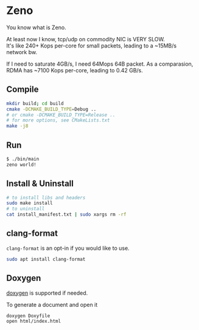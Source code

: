 # Zeno

You know what is Zeno.

At least now I know, tcp/udp on commodity NIC is VERY SLOW.  
It's like 240+ Kops per-core for small packets, leading to a ~15MB/s network bw.  

If I need to saturate 4GB/s, I need 64Mops 64B packet. As a comparasion, RDMA has ~7100 Kops per-core, leading to 0.42 GB/s.


## Compile

``` bash
mkdir build; cd build
cmake -DCMAKE_BUILD_TYPE=Debug ..
# or cmake -DCMAKE_BUILD_TYPE=Release ..
# for more options, see CMakeLists.txt
make -j8
```

## Run

``` bash
$ ./bin/main
zeno world!
```

## Install & Uninstall

``` bash
# to install libs and headers
sudo make install
# to uninstall
cat install_manifest.txt | sudo xargs rm -rf
```

## clang-format

`clang-format` is an opt-in if you would like to use.

``` bash
sudo apt install clang-format
```

## Doxygen

[doxygen](https://www.doxygen.nl/index.html) is supported if needed.

To generate a document and open it

``` bash
doxygen Doxyfile
open html/index.html
```
